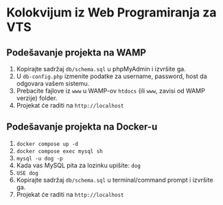# Kolokvijum iz Web Programiranja za VTS

## Podešavanje projekta na WAMP
1. Kopirajte sadržaj `db/schema.sql` u phpMyAdmin i izvršite ga.
2. U `db-config.php` izmenite podatke za username, password, host da odgovara vašem sistemu.
3. Prebacite fajlove iz `www` u WAMP-ov `htdocs` (ili `www`, zavisi od WAMP verzije) folder.
4. Projekat će raditi na `http://localhost`

## Podešavanje projekta na Docker-u
1. `docker compose up -d`
2. `docker compose exec mysql sh`
3. `mysql -u dog -p`
4. Kada vas MySQL pita za lozinku upišite: `dog`
5. `USE dog`
6. Kopirajte sadržaj `db/schema.sql` u terminal/command prompt i izvršite ga.
7. Projekat će raditi na `http://localhost`
